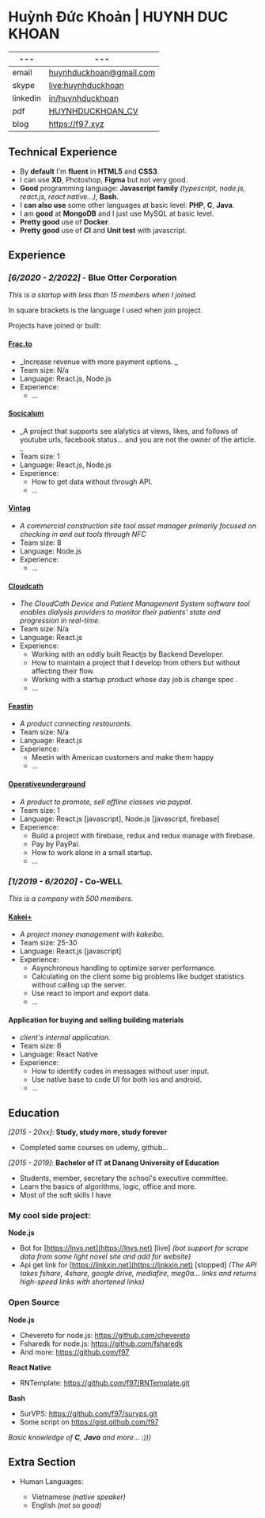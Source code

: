 Huỳnh Đức Khoản | HUYNH DUC KHOAN
============
|---|---|
|---|---|
|email|huynhduckhoan@gmail.com|
|skype|[live:huynhduckhoan](https://join.skype.com/invite/niUom6aZDDwa)|
|linkedin|[in/huynhduckhoan](https://www.linkedin.com/in/huynhduckhoan)|
|pdf|[HUYNHDUCKHOAN_CV](https://cv.f97.xyz/HUYNHDUCKHOAN_CV.pdf)|
|blog|https://f97.xyz|

Technical Experience
--------------------

- By **default** I'm **fluent** in **HTML5** and **CSS3**.
- I can use **XD**, Photoshop, **Figma** but not very good.
- **Good** programming language: **Javascript family** _(typescript, node.js, react.js, react native...)_, **Bash**.
- I **can also use** some other languages at basic level: **PHP**, **C**, **Java**.
- I am **good** at **MongoDB** and I just use MySQL at basic level.
- **Pretty good** use of **Docker**.
- **Pretty good** use of **CI** and **Unit test** with javascript.

Experience
----------

### _[6/2020 - 2/2022]_ - **Blue Otter Corporation**

_This is a startup with less than 15 members when I joined._

In square brackets is the language I used when join project.

Projects have joined or built: 

#### **[Frac.to](https://frac.to)**
- _Increase revenue with more payment options. _
- Team size: N/a
- Language: React.js, Node.js
- Experience: 
  - ...

#### **[Socicalum](#)**
- _A project that supports see alalytics at views, likes, and follows of youtube urls, facebook status... and you are not the owner of the article. _
- Team size: 1
- Language: React.js, Node.js
- Experience: 
  - How to get data without through API.
  - ...

#### **[Vintag](#)**
- _A commercial construction site tool asset manager primarily focused on checking in and out tools through NFC_
- Team size: 8
- Language: Node.js
- Experience: 
  - ...

#### **[Cloudcath](https://www.cloudcath.com)**
  - _The CloudCath Device and Patient Management System software tool enables dialysis providers to monitor their patients' state and progression in real-time._
  - Team size: N/a
  - Language: React.js
  - Experience: 
    - Working with an oddly built Reactjs by Backend Developer.
    - How to maintain a project that I develop from others but without affecting their flow.
    - Working with a startup product whose day job is change spec .
    - ...

#### **[Feastin](https://feastin.com)**

- _A product connecting restaurants._
- Team size: N/a
- Language: React.js
- Experience: 
  - Meetin with American customers and make them happy
  - ...

#### **[Operativeunderground](https://www.operativeunderground.com)**

- _A product to promote, sell offline classes via paypal._
- Team size: 1
- Language: React.js [javascript], Node.js [javascript, firebase]
- Experience: 
  - Build a project with firebase, redux and redux manage with firebase.
  - Pay by PayPal.
  - How to work alone in a small startup.
  - ...

### _[1/2019 - 6/2020]_ - **Co-WELL**

_This is a company with 500 members._

#### **[Kakei+](https://kakei.fujinnotomo.co.jp)**

- _A project money management with kakeibo._
- Team size: 25-30
- Language: React.js [javascript]
- Experience: 
  - Asynchronous handling to optimize server performance.
  - Calculating on the client some big problems like budget statistics without calling up the server.
  - Use react to import and export data.
  - ...

#### **Application for buying and selling building materials**

- _client's internal application._
- Team size: 6
- Language: React Native
- Experience: 
  - How to identify codes in messages without user input.
  - Use native base to code UI for both ios and android.
  - ...

<!-- * I have a few other React Native projects from time to time but not worth mentioning.  -->

Education
---------

_[2015 - 20xx]_:   **Study, study more, study forever**
  * Completed some courses on udemy, github...

_[2015 - 2019]_:   **Bachelor of IT at Danang University of Education**

   * Students, member, secretary the school's executive committee.
   * Learn the basics of algorithms, logic, office and more.
   * Most of the soft skills I have

### My cool side project: 

<!-- yeb, I commented all, so please see at [https://f97.xyz/projects/](https://f97.xyz/projects/) I will update in future. -->


**Node.js**
   * Bot for [https://lnvs.net](https://lnvs.net) [live] _(bot support for scrape data from some light novel site and add for website)_
   * Api get link for [https://linkxin.net](https://linkxin.net) [stopped]  _(The API takes fshare, 4share, google drive, mediafire, meg0a... links and returns high-speed links with shortened links)_

<!-- **PHP/WORDPRESS** -->
   <!-- * [https://lnvs.net](https://lnvs.net) -->
<!--    * [https://taimoi.com](https://taimoi.com) -->

### Open Source

**Node.js**
   * Chevereto for node.js: https://github.com/chevereto
   * Fsharedk for node.js: https://github.com/fsharedk
   * And more: https://github.com/f97

**React Native**
   * RNTemplate: https://github.com/f97/RNTemplate.git

**Bash**
   * SurVPS: https://github.com/f97/survps.git
   * Some script on https://gist.github.com/f97
   
_Basic knowledge of **C**, **Java** and more... :)))_

[ref]: https://github.com/githubuser/f97

Extra Section
----------------------------------------

* Human Languages:

   * Vietnamese _(native speaker)_
   * English _(not so good)_

<!-- * Fact
   * I can support but don't want to support IT free.
   * There are many hobbies (table tennis, taking pictures, image ditor, read manga, read light novel, writing poems, writing stories ...).
   * In free time, I often watch create some project for ...
   * I have many diaries, one of which belongs to my ex.
   * I have a smart watch collection. -->
<!--    * <s>I am alone =)))<s> -->
